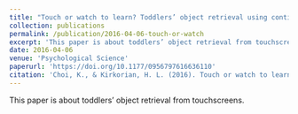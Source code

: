 ```yaml
---
title: "Touch or watch to learn? Toddlers’ object retrieval using contingent and noncontingent video"
collection: publications
permalink: /publication/2016-04-06-touch-or-watch
excerpt: 'This paper is about toddlers’ object retrieval from touchscreens.'
date: 2016-04-06
venue: 'Psychological Science'
paperurl: 'https://doi.org/10.1177/0956797616636110'
citation: 'Choi, K., & Kirkorian, H. L. (2016). Touch or watch to learn? Toddlers’ object retrieval using contingent and noncontingent video. <i> Psychological Science, 27</i>, 726-736.'
---
```


This paper is about toddlers’ object retrieval from touchscreens.
